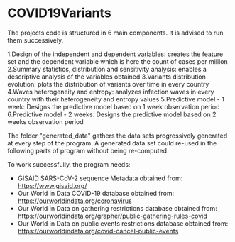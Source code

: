 # COVID19Variants

The projects code is structured in 6 main components. It is advised to run them successively.

1.Design of the independent and dependent variables: creates the feature set and the dependent variable which is here the count of cases per million
2.Summary statistics, distribution and sensitivity analysis: enables a descriptive analysis of the variables obtained
3.Variants distribution evolution: plots the distribution of variants over time in every country
4.Waves heterogeneity and entropy: analyzes infection waves in every country with their heterogeneity and entropy values
5.Predictive model - 1 week: Designs the predictive model based on 1 week observation period
6.Predictive model - 2 weeks: Designs the predictive model based on 2 weeks observation period

The folder "generated_data" gathers the data sets progressively generated at every step of the program. A generated data set could re-used in the following parts of program without being re-computed.

To work successfully, the program needs:
- GISAID SARS-CoV-2 sequence Metadata obtained from: https://www.gisaid.org/
- Our World in Data COVID-19 database obtained from: https://ourworldindata.org/coronavirus
- Our World in Data on gathering restrictions database obtained from: https://ourworldindata.org/grapher/public-gathering-rules-covid
- Our World in Data on public events restrictions database obtained from: https://ourworldindata.org/covid-cancel-public-events
